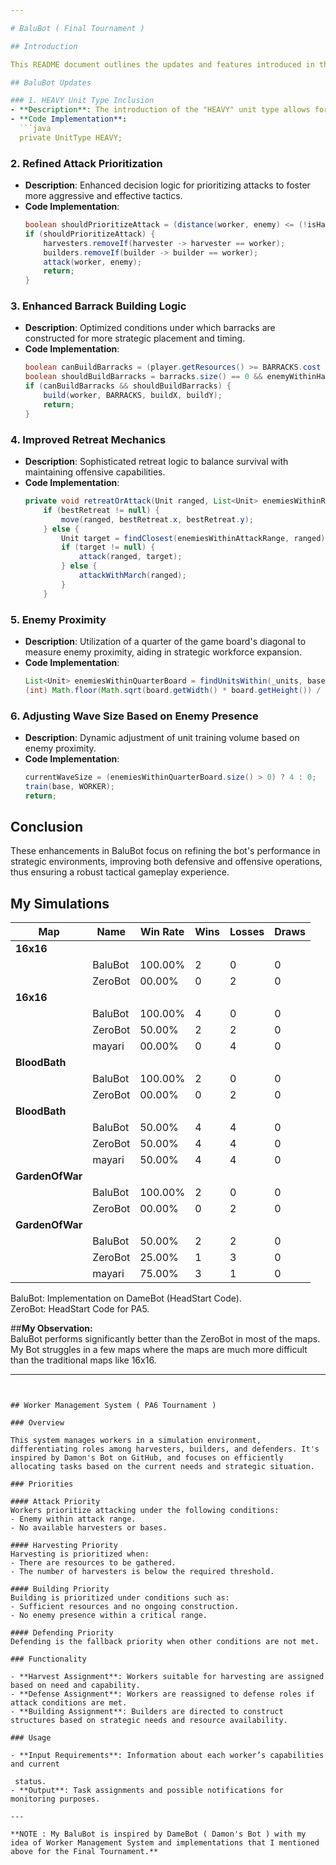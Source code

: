 ```yaml
---

# BaluBot ( Final Tournament ) 

## Introduction

This README document outlines the updates and features introduced in the latest version of BaluBot. This version emphasizes improvements in unit management, tactical decision-making, and strategic capabilities, enhancing gameplay in a competitive environment.

## BaluBot Updates

### 1. HEAVY Unit Type Inclusion
- **Description**: The introduction of the "HEAVY" unit type allows for more diverse tactical approaches.
- **Code Implementation**:
  ```java
  private UnitType HEAVY;
  ```

### 2. Refined Attack Prioritization
- **Description**: Enhanced decision logic for prioritizing attacks to foster more aggressive and effective tactics.
- **Code Implementation**:
  ```java
  boolean shouldPrioritizeAttack = (distance(worker, enemy) <= (!isHarvester ? (worker.getAttackRange() + 3) : worker.getAttackRange()) || (enemyBase == null && !isHarvester)) || base == null;
  if (shouldPrioritizeAttack) {
      harvesters.removeIf(harvester -> harvester == worker);
      builders.removeIf(builder -> builder == worker);
      attack(worker, enemy);
      return;
  }
  ```

### 3. Enhanced Barrack Building Logic
- **Description**: Optimized conditions under which barracks are constructed for more strategic placement and timing.
- **Code Implementation**:
  ```java
  boolean canBuildBarracks = (player.getResources() >= BARRACKS.cost + WORKER.cost && enemyBase != null && builders.size() == 0 && !isBarracksBuilding && harvesters.size() == harvestersNeeded && (!isHarvester || workers.size() >= 2)) || isBuilder;
  boolean shouldBuildBarracks = barracks.size() == 0 && enemyWithinHalfOfMap == null;
  if (canBuildBarracks && shouldBuildBarracks) {
      build(worker, BARRACKS, buildX, buildY);
      return;
  }
  ```

### 4. Improved Retreat Mechanics
- **Description**: Sophisticated retreat logic to balance survival with maintaining offensive capabilities.
- **Code Implementation**:
  ```java
  private void retreatOrAttack(Unit ranged, List<Unit> enemiesWithinReducedAttackRange, List<Unit> enemiesWithinAttackRange) {
      if (bestRetreat != null) {
          move(ranged, bestRetreat.x, bestRetreat.y);
      } else {
          Unit target = findClosest(enemiesWithinAttackRange, ranged);
          if (target != null) {
              attack(ranged, target);
          } else {
              attackWithMarch(ranged);
          }
      }
  ```

### 5. Enemy Proximity
- **Description**: Utilization of a quarter of the game board's diagonal to measure enemy proximity, aiding in strategic workforce expansion.
- **Code Implementation**:
  ```java
  List<Unit> enemiesWithinQuarterBoard = findUnitsWithin(_units, base,
  (int) Math.floor(Math.sqrt(board.getWidth() * board.getHeight()) / 4));
  ```

### 6. Adjusting Wave Size Based on Enemy Presence
- **Description**: Dynamic adjustment of unit training volume based on enemy proximity.
- **Code Implementation**:
  ```java
  currentWaveSize = (enemiesWithinQuarterBoard.size() > 0) ? 4 : 0;
  train(base, WORKER);
  return;
  ```

## Conclusion

These enhancements in BaluBot focus on refining the bot's performance in strategic environments, improving both defensive and offensive operations, thus ensuring a robust tactical gameplay experience.

## My Simulations

 Map              | Name     | Win Rate | Wins | Losses | Draws |
|------------------|----------|----------|------|--------|-------|
| **16x16**        |          |          |      |        |       |
|                  | BaluBot  | 100.00%  | 2    | 0      | 0     |
|                  | ZeroBot  | 00.00%   | 0    | 2      | 0     |
| **16x16**        |          |          |      |        |       |
|                  | BaluBot  | 100.00%  | 4    | 0      | 0     |
|                  | ZeroBot  | 50.00%   | 2    | 2      | 0     |
|                  | mayari   | 00.00%   | 0    | 4      | 0     |
| **BloodBath**    |          |          |      |        |       |
|                  | BaluBot  | 100.00%  | 2    | 0      | 0     |
|                  | ZeroBot  | 00.00%   | 0    | 2      | 0     |
| **BloodBath**    |          |          |      |        |       |
|                  | BaluBot  | 50.00%   | 4    | 4      | 0     |
|                  | ZeroBot  | 50.00%   | 4    | 4      | 0     |
|                  | mayari   | 50.00%   | 4    | 4      | 0     |
| **GardenOfWar**  |          |          |      |        |       |
|                  | BaluBot  | 100.00%  | 2    | 0      | 0     |
|                  | ZeroBot  | 00.00%   | 0    | 2      | 0     |
| **GardenOfWar**  |          |          |      |        |       |
|                  | BaluBot  | 50.00%   | 2    | 2      | 0     |
|                  | ZeroBot  | 25.00%   | 1    | 3      | 0     |
|                  | mayari   | 75.00%   | 3    | 1      | 0     |

BaluBot: Implementation on DameBot (HeadStart Code).  
ZeroBot: HeadStart Code for PA5.

##**My Observation:**  
BaluBot performs significantly better than the ZeroBot in most of the maps. My Bot struggles in a few maps where the maps are much more difficult than the traditional maps like 16x16.

---
```


## Worker Management System ( PA6 Tournament )

### Overview

This system manages workers in a simulation environment, differentiating roles among harvesters, builders, and defenders. It's inspired by Damon's Bot on GitHub, and focuses on efficiently allocating tasks based on the current needs and strategic situation.

### Priorities

#### Attack Priority
Workers prioritize attacking under the following conditions:
- Enemy within attack range.
- No available harvesters or bases.

#### Harvesting Priority
Harvesting is prioritized when:
- There are resources to be gathered.
- The number of harvesters is below the required threshold.

#### Building Priority
Building is prioritized under conditions such as:
- Sufficient resources and no ongoing construction.
- No enemy presence within a critical range.

#### Defending Priority
Defending is the fallback priority when other conditions are not met.

### Functionality

- **Harvest Assignment**: Workers suitable for harvesting are assigned based on need and capability.
- **Defense Assignment**: Workers are reassigned to defense roles if attack conditions are met.
- **Building Assignment**: Builders are directed to construct structures based on strategic needs and resource availability.

### Usage

- **Input Requirements**: Information about each worker’s capabilities and current

 status.
- **Output**: Task assignments and possible notifications for monitoring purposes.

---

**NOTE : My BaluBot is inspired by DameBot ( Damon's Bot ) with my idea of Worker Management System and implementations that I mentioned above for the Final Tournament.** 






      














